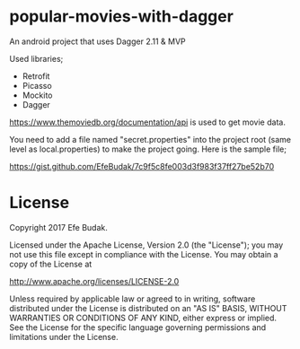 # popular-movies-with-dagger

An android project that uses Dagger 2.11 & MVP

Used libraries;

- Retrofit 
- Picasso
- Mockito 
- Dagger

https://www.themoviedb.org/documentation/api is used to get movie data.

You need to add a file named "secret.properties" into the project root (same level as local.properties) to make the project going. Here is the sample file;

https://gist.github.com/EfeBudak/7c9f5c8fe003d3f983f37ff27be52b70


# License

Copyright 2017 Efe Budak.

Licensed under the Apache License, Version 2.0 (the "License"); you may not use this file except in compliance with the License. You may obtain a copy of the License at

http://www.apache.org/licenses/LICENSE-2.0

Unless required by applicable law or agreed to in writing, software distributed under the License is distributed on an "AS IS" BASIS, WITHOUT WARRANTIES OR CONDITIONS OF ANY KIND, either express or implied. See the License for the specific language governing permissions and limitations under the License.
